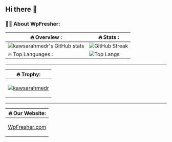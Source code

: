 ## Hi there 👋

### :woman_technologist: About WpFresher:
| :fire: Overview : | :fire: Stats : |
| ------------- | ------------- |
| ![kawsarahmedr's GitHub stats](https://github-readme-stats.vercel.app/api?username=kawsarahmedr&theme=tokyonight&show_icons=true&locale=en&card_width=575) | ![GitHub Streak](http://github-readme-streak-stats.herokuapp.com?user=kawsarahmedr&theme=dark&background=000000&card_width=575) | 
| :fire: Top Languages : | ![Top Langs](https://github-readme-stats.vercel.app/api/top-langs/?username=kawsarahmedr&layout=compact&theme=vision-friendly-dark&card_width=575) |

---

| :fire: Trophy: |
| ------------- |
| <p align="left"> <a href="https://github.com/ryo-ma/github-profile-trophy"><img src="https://github-profile-trophy.vercel.app/?username=kawsarahmedr&margin-w=15&margin-h=15" alt="kawsarahmedr" /></a> </p> |

---

| :fire: Our Website: |
| ------------- |
| <p align="left"><a href="https:wpfresher.com" target="_blank">WpFresher.com</a></p> |
